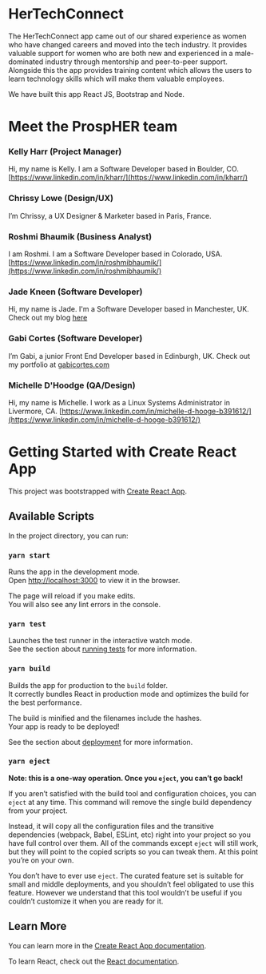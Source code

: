 
# HerTechConnect
The HerTechConnect app came out of our shared experience as women who have changed careers and moved into the tech industry. It provides valuable support for women who are both new and experienced in a male-dominated industry through mentorship and peer-to-peer support. Alongside this the app provides training content which allows the users to learn technology skills which will make them valuable employees.

We have built this app React JS, Bootstrap and Node.

# Meet the ProspHER team
### Kelly Harr (Project Manager)
Hi, my name is Kelly.  I am a Software Developer based in Boulder, CO.  [https://www.linkedin.com/in/kharr/](https://www.linkedin.com/in/kharr/)
### Chrissy Lowe (Design/UX)
I’m Chrissy, a UX Designer & Marketer based in Paris, France.
### Roshmi Bhaumik (Business Analyst)
I am Roshmi. I am a Software Developer based in Colorado, USA. [https://www.linkedin.com/in/roshmibhaumik/](https://www.linkedin.com/in/roshmibhaumik/)
### Jade Kneen (Software Developer)
Hi, my name is Jade. I'm a Software Developer based in Manchester, UK. Check out my blog [here](http://www.jadekneen.dev)
### Gabi Cortes (Software Developer)
I’m Gabi, a junior Front End Developer based in Edinburgh, UK. Check out my portfolio at [gabicortes.com](https://www.gabicortes.com)
### Michelle D'Hoodge (QA/Design)
Hi, my name is Michelle.  I work as a Linux Systems Administrator  in Livermore, CA.  [https://www.linkedin.com/in/michelle-d-hooge-b391612/](https://www.linkedin.com/in/michelle-d-hooge-b391612/)

# Getting Started with Create React App

This project was bootstrapped with [Create React App](https://github.com/facebook/create-react-app).

## Available Scripts

In the project directory, you can run:

### `yarn start`

Runs the app in the development mode.\
Open [http://localhost:3000](http://localhost:3000) to view it in the browser.

The page will reload if you make edits.\
You will also see any lint errors in the console.

### `yarn test`

Launches the test runner in the interactive watch mode.\
See the section about [running tests](https://facebook.github.io/create-react-app/docs/running-tests) for more information.

### `yarn build`

Builds the app for production to the `build` folder.\
It correctly bundles React in production mode and optimizes the build for the best performance.

The build is minified and the filenames include the hashes.\
Your app is ready to be deployed!

See the section about [deployment](https://facebook.github.io/create-react-app/docs/deployment) for more information.

### `yarn eject`

**Note: this is a one-way operation. Once you `eject`, you can’t go back!**

If you aren’t satisfied with the build tool and configuration choices, you can `eject` at any time. This command will remove the single build dependency from your project.

Instead, it will copy all the configuration files and the transitive dependencies (webpack, Babel, ESLint, etc) right into your project so you have full control over them. All of the commands except `eject` will still work, but they will point to the copied scripts so you can tweak them. At this point you’re on your own.

You don’t have to ever use `eject`. The curated feature set is suitable for small and middle deployments, and you shouldn’t feel obligated to use this feature. However we understand that this tool wouldn’t be useful if you couldn’t customize it when you are ready for it.

## Learn More

You can learn more in the [Create React App documentation](https://facebook.github.io/create-react-app/docs/getting-started).

To learn React, check out the [React documentation](https://reactjs.org/).
